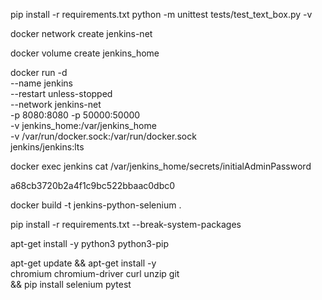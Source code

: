 pip install -r requirements.txt
python -m unittest tests/test_text_box.py -v


docker network create jenkins-net

docker volume create jenkins_home

docker run -d \
  --name jenkins \
  --restart unless-stopped \
  --network jenkins-net \
  -p 8080:8080 -p 50000:50000 \
  -v jenkins_home:/var/jenkins_home \
  -v /var/run/docker.sock:/var/run/docker.sock \
  jenkins/jenkins:lts

  docker exec jenkins cat /var/jenkins_home/secrets/initialAdminPassword

  a68cb3720b2a4f1c9bc522bbaac0dbc0

  docker build -t jenkins-python-selenium .

pip install -r requirements.txt --break-system-packages

apt-get install -y python3 python3-pip

apt-get update && apt-get install -y \
    chromium chromium-driver curl unzip git \
    && pip install selenium pytest